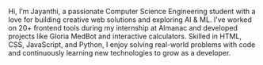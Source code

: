 Hi, I’m Jayanthi, a passionate Computer Science Engineering student with a love for building creative web solutions and exploring AI & ML. I’ve worked on 20+ frontend tools during my internship at Almanac and developed projects like Gloria MedBot and interactive calculators. Skilled in HTML, CSS, JavaScript, and Python, I enjoy solving real-world problems with code and continuously learning new technologies to grow as a developer.

